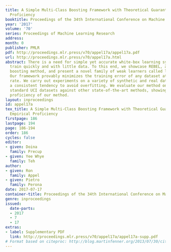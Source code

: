 ```yaml
---
title: A Simple Multi-Class Boosting Framework with Theoretical Guarantees and Empirical
  Proficiency
booktitle: Proceedings of the 34th International Conference on Machine Learning
year: '2017'
volume: '70'
series: Proceedings of Machine Learning Research
address: 
month: 0
publisher: PMLR
pdf: http://proceedings.mlr.press/v70/appel17a/appel17a.pdf
url: http://proceedings.mlr.press/v70/appel17a.html
abstract: There is a need for simple yet accurate white-box learning systems that
  train quickly and with little data. To this end, we showcase REBEL, a multi-class
  boosting method, and present a novel family of weak learners called localized similarities.
  Our framework provably minimizes the training error of any dataset at an exponential
  rate. We carry out experiments on a variety of synthetic and real datasets, demonstrating
  a consistent tendency to avoid overfitting. We evaluate our method on MNIST and
  standard UCI datasets against other state-of-the-art methods, showing the empirical
  proficiency of our method.
layout: inproceedings
id: appel17a
tex_title: A Simple Multi-Class Boosting Framework with Theoretical Guarantees and
  Empirical Proficiency
firstpage: 186
lastpage: 194
page: 186-194
order: 186
cycles: false
editor:
- given: Doina
  family: Precup
- given: Yee Whye
  family: Teh
author:
- given: Ron
  family: Appel
- given: Pietro
  family: Perona
date: 2017-07-17
container-title: Proceedings of the 34th International Conference on Machine Learning
genre: inproceedings
issued:
  date-parts:
  - 2017
  - 7
  - 17
extras:
- label: Supplementary PDF
  link: http://proceedings.mlr.press/v70/appel17a/appel17a-supp.pdf
# Format based on citeproc: http://blog.martinfenner.org/2013/07/30/citeproc-yaml-for-bibliographies/
---
```

